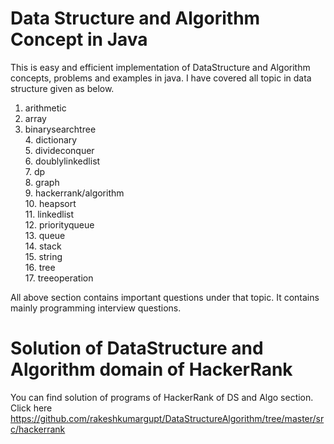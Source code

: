 # Data Structure and Algorithm Concept in Java
This is easy and efficient implementation of DataStructure and Algorithm concepts,
problems and examples in java.
I have covered all topic in data structure given as below.

  1. arithmetic 	  
  2. array 	
  3. binarysearchtree 	
	4. dictionary 	
	5. divideconquer 	
	6. doublylinkedlist 	
	7. dp 	
	8. graph 	
	9. hackerrank/algorithm 	
	10. heapsort 	
	11. linkedlist 	
	12. priorityqueue 	
	13. queue 	
	14. stack 	
	15. string 	
	16. tree 	
	17. treeoperation
  
  All above section contains important questions under that topic.
  It contains mainly programming interview questions.

# Solution of DataStructure and Algorithm domain of HackerRank
You can find solution of programs of HackerRank of DS and Algo section.
Click here https://github.com/rakeshkumargupt/DataStructureAlgorithm/tree/master/src/hackerrank
